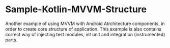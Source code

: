 # Sample-Kotlin-MVVM-Structure

Another example of using MVVM with Android Atrchitecture components, in order to create core structure of application. This example is also contains correct way of injecting test modules, int unit and integration (instrumented) parts. 
